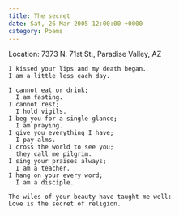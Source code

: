 ```yaml
---
title: The secret
date: Sat, 26 Mar 2005 12:00:00 +0000
category: Poems
---
```


Location: 7373 N. 71st St., Paradise Valley, AZ

    I kissed your lips and my death began.  
    I am a little less each day.

    I cannot eat or drink;  
      I am fasting.  
    I cannot rest;  
      I hold vigils.  
    I beg you for a single glance;  
      I am praying.  
    I give you everything I have;  
      I pay alms.  
    I cross the world to see you;  
      they call me pilgrim.  
    I sing your praises always;  
      I am a teacher.  
    I hang on your every word;  
      I am a disciple.

    The wiles of your beauty have taught me well:  
    Love is the secret of religion.


